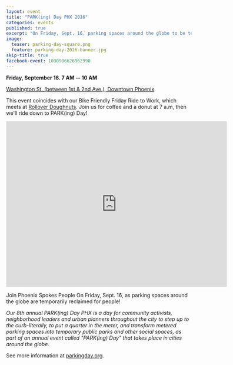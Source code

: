 ```yaml
---
layout: event
title: "PARK(ing) Day PHX 2016"
categories: events
published: true
excerpt: "On Friday, Sept. 16, parking spaces around the globe to be temporarily reclaimed for people!"
image:
  teaser: parking-day-square.png
  feature: parking-day-2016-banner.jpg
skip-title: true
facebook-event: 1030906626962990
---
```


**Friday, September 16. 7 AM -- 10 AM**

[Washington St. (between 1st & 2nd Ave.), Downtown Phoenix](https://goo.gl/maps/qBTJiqbgHz22).

This event coincides with our Bike Friendly Friday Ride to Work, which meets at [Rollover Doughnuts](http://www.shortleashhotdogs.com/locations). Join us for coffee and a donut  at 7 a.m, then we'll ride down to PARK(ing) Day!

<iframe src="https://www.google.com/maps/embed?pb=!1m32!1m12!1m3!1d13314.176934534258!2d-112.08621760728816!3d33.461178842332664!2m3!1f0!2f0!3f0!3m2!1i1024!2i768!4f13.1!4m17!3e1!4m5!1s0x872b1242e239f24d%3A0x68638e30235b32f1!2sRollover+Doughnuts%2C+West+Vernon+Avenue%2C+Phoenix%2C+AZ!3m2!1d33.474117!2d-112.07447599999999!4m3!3m2!1d33.449301399999996!2d-112.0802075!4m5!1s0x872b1221700b2e3d%3A0x6a0b00bfff09d262!2sCentral+City%2C+Phoenix%2C+AZ+85003!3m2!1d33.4482413!2d-112.07508849999999!5e0!3m2!1sen!2sus!4v1473978504003" width="600" height="450" frameborder="0" style="border:0" allowfullscreen></iframe>

Join Phoenix Spokes People On Friday, Sept. 16, as parking spaces around the globe are temporarily reclaimed for people!

*Our 8th annual PARK(ing) Day PHX is a day for community activists,
neighborhood leaders and urban planners throughout the city to step up
to the curb-literally, to put a quarter in the meter, and transform
metered parking spaces into temporary public parks and other social
spaces, as part of an annual event called "PARK(ing) Day" that takes
place in cities around the globe.*

See more information at [parkingday.org](http://parkingday.org/).
